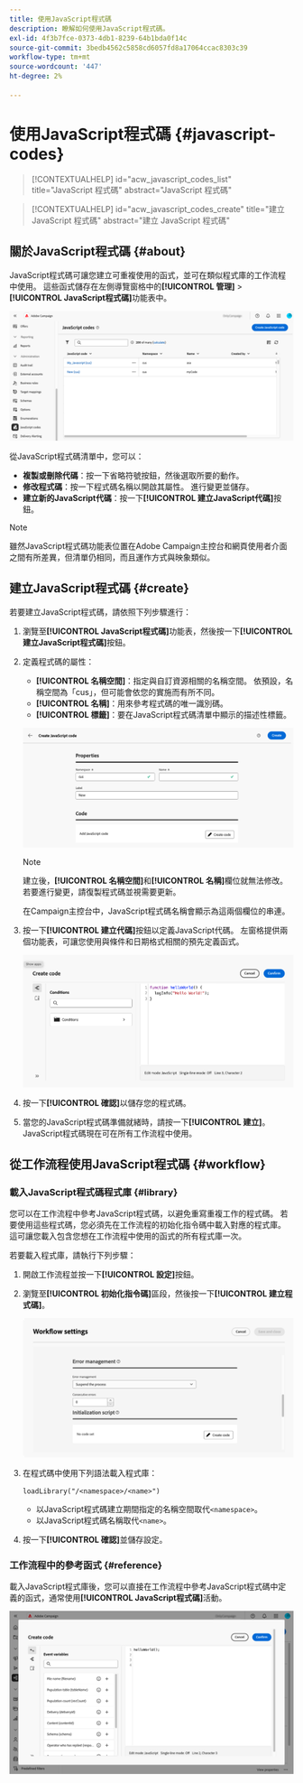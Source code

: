 ```yaml
---
title: 使用JavaScript程式碼
description: 瞭解如何使用JavaScript程式碼。
exl-id: 4f3b7fce-0373-4db1-8239-64b1bda0f14c
source-git-commit: 3bedb4562c5858cd6057fd8a17064ccac8303c39
workflow-type: tm+mt
source-wordcount: '447'
ht-degree: 2%

---
```


# 使用JavaScript程式碼 {#javascript-codes}

<!-- JavaScript codes -->

>[!CONTEXTUALHELP]
>id="acw_javascript_codes_list"
>title="JavaScript 程式碼"
>abstract="JavaScript 程式碼"

>[!CONTEXTUALHELP]
>id="acw_javascript_codes_create"
>title="建立 JavaScript 程式碼"
>abstract="建立 JavaScript 程式碼"

## 關於JavaScript程式碼 {#about}

JavaScript程式碼可讓您建立可重複使用的函式，並可在類似程式庫的工作流程中使用。 這些函式儲存在左側導覽窗格中的&#x200B;**[!UICONTROL 管理]** > **[!UICONTROL JavaScript程式碼]**&#x200B;功能表中。

![](assets/javascript-list.png)

從JavaScript程式碼清單中，您可以：

* **複製或刪除代碼**：按一下省略符號按鈕，然後選取所要的動作。
* **修改程式碼**：按一下程式碼名稱以開啟其屬性。 進行變更並儲存。
* **建立新的JavaScript代碼**：按一下&#x200B;**[!UICONTROL 建立JavaScript代碼]**&#x200B;按鈕。

>[!NOTE]
>
>雖然JavaScript程式碼功能表位置在Adobe Campaign主控台和網頁使用者介面之間有所差異，但清單仍相同，而且運作方式與映象類似。

## 建立JavaScript程式碼 {#create}

若要建立JavaScript程式碼，請依照下列步驟進行：

1. 瀏覽至&#x200B;**[!UICONTROL JavaScript程式碼]**&#x200B;功能表，然後按一下&#x200B;**[!UICONTROL 建立JavaScript程式碼]**&#x200B;按鈕。

1. 定義程式碼的屬性：

   * **[!UICONTROL 名稱空間]**：指定與自訂資源相關的名稱空間。 依預設，名稱空間為「cus」，但可能會依您的實施而有所不同。
   * **[!UICONTROL 名稱]**：用來參考程式碼的唯一識別碼。
   * **[!UICONTROL 標籤]**：要在JavaScript程式碼清單中顯示的描述性標籤。

   ![](assets/javascript-create.png)

   >[!NOTE]
   >
   >建立後，**[!UICONTROL 名稱空間]**&#x200B;和&#x200B;**[!UICONTROL 名稱]**&#x200B;欄位就無法修改。 若要進行變更，請復製程式碼並視需要更新。
   >
   >在Campaign主控台中，JavaScript程式碼名稱會顯示為這兩個欄位的串連。

1. 按一下&#x200B;**[!UICONTROL 建立代碼]**&#x200B;按鈕以定義JavaScript代碼。 左窗格提供兩個功能表，可讓您使用與條件和日期格式相關的預先定義函式。

   ![](assets/javascript-code.png)

1. 按一下&#x200B;**[!UICONTROL 確認]**&#x200B;以儲存您的程式碼。

1. 當您的JavaScript程式碼準備就緒時，請按一下&#x200B;**[!UICONTROL 建立]**。  JavaScript程式碼現在可在所有工作流程中使用。

## 從工作流程使用JavaScript程式碼 {#workflow}

### 載入JavaScript程式碼程式庫 {#library}

您可以在工作流程中參考JavaScript程式碼，以避免重寫重複工作的程式碼。 若要使用這些程式碼，您必須先在工作流程的初始化指令碼中載入對應的程式庫。 這可讓您載入包含您想在工作流程中使用的函式的所有程式庫一次。

若要載入程式庫，請執行下列步驟：

1. 開啟工作流程並按一下&#x200B;**[!UICONTROL 設定]**&#x200B;按鈕。
1. 瀏覽至&#x200B;**[!UICONTROL 初始化指令碼]**&#x200B;區段，然後按一下&#x200B;**[!UICONTROL 建立程式碼]**。

   ![](assets/javascript-initialization.png)

1. 在程式碼中使用下列語法載入程式庫：

   ```
   loadLibrary("/<namespace>/<name>")
   ```

   * 以JavaScript程式碼建立期間指定的名稱空間取代`<namespace>`。
   * 以JavaScript程式碼名稱取代`<name>`。

1. 按一下&#x200B;**[!UICONTROL 確認]**&#x200B;並儲存設定。

### 工作流程中的參考函式 {#reference}

載入JavaScript程式庫後，您可以直接在工作流程中參考JavaScript程式碼中定義的函式，通常使用&#x200B;**[!UICONTROL JavaScript程式碼]**&#x200B;活動。

![](assets/javascript-function.png)
